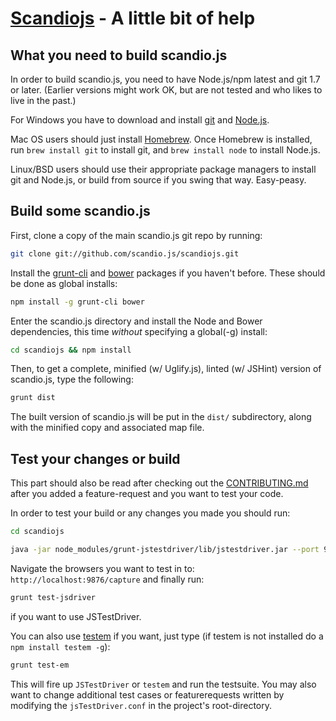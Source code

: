 # [Scandiojs](http://scandio.de/) - A little bit of help

## What you need to build scandio.js

In order to build scandio.js, you need to have Node.js/npm latest and git 1.7 or later.
(Earlier versions might work OK, but are not tested and who likes to live in the past.)

For Windows you have to download and install [git](http://git-scm.com/downloads) and [Node.js](http://nodejs.org/download/).

Mac OS users should just install [Homebrew](http://mxcl.github.com/homebrew/). Once Homebrew is installed, run `brew install git` to install git, and `brew install node` to install Node.js.

Linux/BSD users should use their appropriate package managers to install git and Node.js, or build from source if you swing that way. Easy-peasy.

## Build some scandio.js

First, clone a copy of the main scandio.js git repo by running:

```bash
git clone git://github.com/scandio.js/scandiojs.git
```

Install the [grunt-cli](http://gruntjs.com/getting-started#installing-the-cli) and [bower](http://bower.io/) packages if you haven't before. These should be done as global installs:

```bash
npm install -g grunt-cli bower
```

Enter the scandio.js directory and install the Node and Bower dependencies, this time *without* specifying a global(-g) install:

```bash
cd scandiojs && npm install
```

Then, to get a complete, minified (w/ Uglify.js), linted (w/ JSHint) version of scandio.js, type the following:

```bash
grunt dist
```

The built version of scandio.js will be put in the `dist/` subdirectory, along with the minified copy and associated map file.

## Test your changes or build

This part should also be read after checking out the [CONTRIBUTING.md](https://github.com/scandio/scandiojs/blob/master/contributing.md) after you added a feature-request and you want to test your code.

In order to test your build or any changes you made you should run:

```bash
cd scandiojs

java -jar node_modules/grunt-jstestdriver/lib/jstestdriver.jar --port 9876
```

Navigate the browsers you want to test in to: `http://localhost:9876/capture` and finally run:

```bash
grunt test-jsdriver
```

if you want to use JSTestDriver.

You can also use [testem](https://github.com/airportyh/testem) if you want, just type (if testem is not installed do a `npm install testem -g`):

```bash
grunt test-em
```

This will fire up `JSTestDriver` or `testem` and run the testsuite. You may also want to change additional test cases or featurerequests written by modifying the `jsTestDriver.conf` in the project's root-directory.